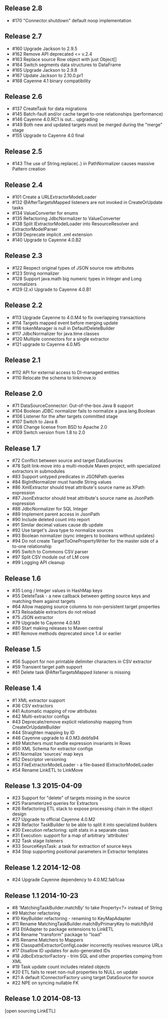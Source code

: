 ## Release 2.8

* #170 "Connector.shutdown" default noop implementation 

## Release 2.7

* #160 Upgrade Jackson to 2.9.5
* #162 Remove API deprecated <= v.2.4
* #163 Replace source Row object with just Object[] 
* #164 Switch segments data structures to DataFrame 
* #165 Upgrade Jackson to 2.9.8
* #167 Update Jackson to 2.10.0.pr1
* #168 Cayenne 4.1 binary compatibility

## Release 2.6

* #137 CreateTask for data migrations
* #145 Batch-fault and/or cache target to-one relationships (performance)
* #146 Cayenne 4.0.RC1 is out... upgrading
* #149 Both new and updated targets must be merged during the "merge" stage
* #155 Upgrade to Cayenne 4.0 final

## Release 2.5

* #143 The use of String.replace(..) in PathNormalizer causes massive Pattern creation

## Release 2.4

* #101 Create a URLExtractorModelLoader
* #132 @AfterTargetsMapped listeners are not invoked in CreateOrUpdate tasks
* #134 ValueConverter for enums
* #135 Refactoring JdbcNormalizer to ValueConverter
* #138 Split IExtractorModelLoader into ResourceResolver and ExtractorModelParser
* #139 Deprecate implicit .xml extension
* #140 Upgrade to Cayenne 4.0.B2

## Release 2.3

* #122 Respect original types of JSON source row attributes
* #123 String normalizer
* #128 Support java.math big numeric types in Integer and Long normalizers
* #129 (2.x) Upgrade to Cayenne 4.0.B1

## Release 2.2

* #113 Upgrade Cayenne to 4.0.M4 to fix overlapping transactions
* #114 Targets mapped event before merging update
* #116 tokenManager is null in DefaultDeleteBuilder
* #117 JdbcNormalizer for java.time classes
* #120 Multiple connectors for a single extractor
* #121 upgrade to Cayenne 4.0.M5

## Release 2.1

* #112 API for external access to DI-managed entities
* #110 Relocate the schema to linkmove.io

## Release 2.0

* #71  DataSourceConnector: Out-of-the-box Java 8 support
* #104 Boolean JDBC normalizer fails to normalize a java.lang.Boolean 
* #106 Listener for the after targets committed stage
* #107 Switch to Java 8
* #108 Change license from BSD to Apache 2.0
* #109 Switch version from 1.8 to 2.0

## Release 1.7

* #72 Conflict between source and target DataSources
* #78 Split link-move into a multi-module Maven project, with specialized extractors in submodules
* #83 Support untyped predicates in JSONPath queries
* #84 BigIntNormalizer must handle String values
* #86 XmlExtractor should treat attribute's source name as XPath expression
* #87 JsonExtractor should treat attribute's source name as JsonPath expression
* #88 JdbcNormalizer for SQL Integer
* #89 Implement parent access in JsonPath
* #90 Include deleted count into report
* #91 Similar decimal values cause db update
* #92 Use target's Java type to normalize sources
* #93 Boolean normalizer (sync integers to booleans without updates)
* #94 Do not create TargetToOnePropertyWriter for the master side of a to-one relationship
* #95 Switch to Commons CSV parser
* #97 Split CSV module out of LM core
* #99 Logging API cleanup

## Release 1.6

* #35 Long / Integer values in HashMap keys
* #55 DeleteTask - a new callback between getting source keys and matching them against targets
* #64 Allow mapping source columns to non-persistent target properties
* #73 Reloadable extractors do not reload
* #75 JSON extractor
* #79 Upgrade to Cayenne 4.0.M3
* #80 Start making releases to Maven central
* #81 Remove methods deprecated since 1.4 or earlier

## Release 1.5

* #56 Support for non printable delimiter characters in CSV extractor
* #59 Transient target path support
* #61 Delete task @AfterTargetsMapped listener is missing

## Release 1.4

* #1 XML extractor support
* #36 CSV extractors
* #41 Automatic mapping of row attributes
* #42 Multi-extractor configs
* #43 Deprecate/remove explicit relationship mapping from CreateOrUpdateBuilder
* #44 Straighten mapping by ID
* #46 Cayenne upgrade to 4.0.M3.debfa94
* #49 Matchers must handle expression invariants in Rows
* #50 XML Schema for extractor configs
* #51 Normalize 'sources' map keys
* #52 Descriptor versioning
* #53 FileExtractorModelLoader - a file-based IExtractorModelLoader
* #54 Rename LinkETL to LinkMove

## Release 1.3 2015-04-09

* #23 Support for "delete" of targets missing in the source
* #25 Parameterized queries for Extractors
* #26 Refactoring ETL stack to expose processing chain in the object design
* #27 Upgrade to official Cayenne 4.0.M2
* #28 Refactor TaskBuilder to be able to split it into specialized builders 
* #30 Execution refactoring: split stats in a separate class
* #31 Execution: support for a map of arbitrary 'attributes'
* #32 Task stage listeners
* #33 SourceKeysTask: a task for extraction of source keys
* #34 Stop supporting positional parameters in Extractor templates

## Release 1.2 2014-12-08

* #24 Upgrade Cayenne dependency to 4.0.M2.1ab1caa

## Release 1.1 2014-10-23

* #8 'MatchingTaskBuilder.matchBy' to take Property<?> instead of String
* #9 Matcher refactoring
* #10 KeyBuilder refactoring - renaming to KeyMapAdapter
* #11 Rename MatchingTaskBuilder.matchByPrimaryKey to matchById
* #13 EtlAdapter to package extensions to LinkETL
* #14 Rename "transform" package to "load"
* #15 Rename Matchers to Mappers
* #16 ClasspathExtractorConfigLoader incorrectly resolves resource URLs
* #17 Disallow ID updates for auto-generated IDs
* #18 JdbcExtractorFactory - trim SQL and other properties comping from XML
* #19 Task update count includes related objects
* #20 ETL fails to reset non-null properties to NULL on update
* #21 A default IConnectorFactory using target DataSource for source
* #22 NPE on syncing nullable FK 

## Release 1.0 2014-08-13

[open sourcing LinkETL]


